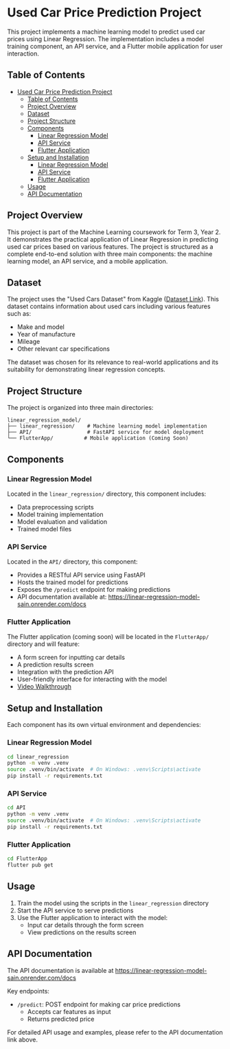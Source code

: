 # Used Car Price Prediction Project

This project implements a machine learning model to predict used car prices using Linear Regression. The implementation includes a model training component, an API service, and a Flutter mobile application for user interaction.

## Table of Contents
- [Used Car Price Prediction Project](#used-car-price-prediction-project)
  - [Table of Contents](#table-of-contents)
  - [Project Overview](#project-overview)
  - [Dataset](#dataset)
  - [Project Structure](#project-structure)
  - [Components](#components)
    - [Linear Regression Model](#linear-regression-model)
    - [API Service](#api-service)
    - [Flutter Application](#flutter-application)
  - [Setup and Installation](#setup-and-installation)
    - [Linear Regression Model](#linear-regression-model-1)
    - [API Service](#api-service-1)
    - [Flutter Application](#flutter-application-1)
  - [Usage](#usage)
  - [API Documentation](#api-documentation)

## Project Overview
This project is part of the Machine Learning coursework for Term 3, Year 2. It demonstrates the practical application of Linear Regression in predicting used car prices based on various features. The project is structured as a complete end-to-end solution with three main components: the machine learning model, an API service, and a mobile application.

## Dataset
The project uses the "Used Cars Dataset" from Kaggle ([Dataset Link](https://www.kaggle.com/code/yogidsba/predict-used-car-prices-linearregression)). This dataset contains information about used cars including various features such as:
- Make and model
- Year of manufacture
- Mileage
- Other relevant car specifications

The dataset was chosen for its relevance to real-world applications and its suitability for demonstrating linear regression concepts.

## Project Structure
The project is organized into three main directories:

```
linear_regression_model/
├── linear_regression/    # Machine learning model implementation
├── API/                  # FastAPI service for model deployment
└── FlutterApp/          # Mobile application (Coming Soon)
```

## Components

### Linear Regression Model
Located in the `linear_regression/` directory, this component includes:
- Data preprocessing scripts
- Model training implementation
- Model evaluation and validation
- Trained model files

### API Service
Located in the `API/` directory, this component:
- Provides a RESTful API service using FastAPI
- Hosts the trained model for predictions
- Exposes the `/predict` endpoint for making predictions
- API documentation available at: https://linear-regression-model-sain.onrender.com/docs

### Flutter Application
The Flutter application (coming soon) will be located in the `FlutterApp/` directory and will feature:
- A form screen for inputting car details
- A prediction results screen
- Integration with the prediction API
- User-friendly interface for interacting with the model
- [Video Walkthrough](https://www.loom.com/share/a155c1bb0c9f4d2da1bb88b58ee6f748?sid=d408b3d9-622d-42a1-a560-23b0183333a8)

## Setup and Installation
Each component has its own virtual environment and dependencies:

### Linear Regression Model
```bash
cd linear_regression
python -m venv .venv
source .venv/bin/activate  # On Windows: .venv\Scripts\activate
pip install -r requirements.txt
```

### API Service
```bash
cd API
python -m venv .venv
source .venv/bin/activate  # On Windows: .venv\Scripts\activate
pip install -r requirements.txt
```

### Flutter Application
```bash
cd FlutterApp
flutter pub get
```

## Usage
1. Train the model using the scripts in the `linear_regression` directory
2. Start the API service to serve predictions
3. Use the Flutter application to interact with the model:
   - Input car details through the form screen
   - View predictions on the results screen

## API Documentation
The API documentation is available at https://linear-regression-model-sain.onrender.com/docs

Key endpoints:
- `/predict`: POST endpoint for making car price predictions
  - Accepts car features as input
  - Returns predicted price

For detailed API usage and examples, please refer to the API documentation link above.
